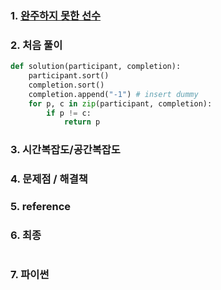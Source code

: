 ### 1. [완주하지 못한 선수](https://school.programmers.co.kr/learn/courses/30/lessons/42576) 

### 2. 처음 풀이

``` python
def solution(participant, completion):
    participant.sort()
    completion.sort()
    completion.append("-1") # insert dummy
    for p, c in zip(participant, completion):
        if p != c:
            return p
```
### 3. 시간복잡도/공간복잡도

### 4. 문제점 / 해결책

### 5. reference

### 6. 최종

``` python

```

### 7. 파이썬
<!--stackedit_data:
eyJoaXN0b3J5IjpbMTg3MjQ3ODI1XX0=
-->